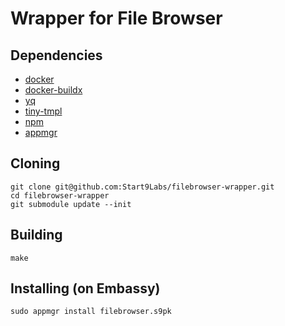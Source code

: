 # Wrapper for File Browser

## Dependencies

- [docker](https://docs.docker.com/get-docker)
- [docker-buildx](https://docs.docker.com/buildx/working-with-buildx/)
- [yq](https://mikefarah.gitbook.io/yq)
- [tiny-tmpl](https://github.com/Start9Labs/templating-engine-rs.git)
- [npm](https://www.npmjs.com/get-npm)
- [appmgr](https://github.com/Start9Labs/appmgr)

## Cloning
```
git clone git@github.com:Start9Labs/filebrowser-wrapper.git
cd filebrowser-wrapper
git submodule update --init
```

## Building

```
make
```

## Installing (on Embassy)
```
sudo appmgr install filebrowser.s9pk
```
